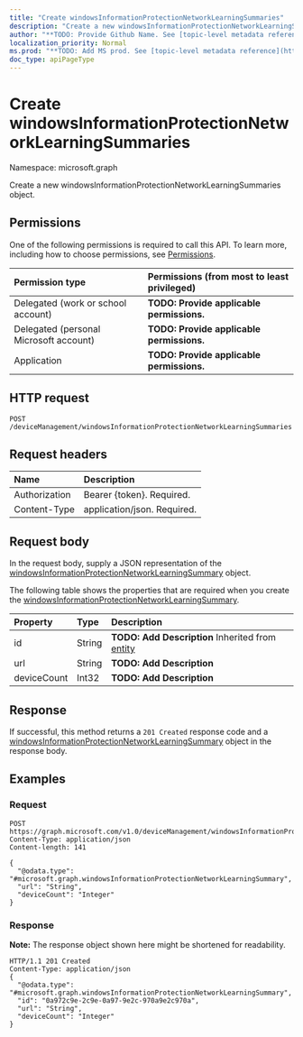 ```yaml
---
title: "Create windowsInformationProtectionNetworkLearningSummaries"
description: "Create a new windowsInformationProtectionNetworkLearningSummaries object."
author: "**TODO: Provide Github Name. See [topic-level metadata reference](https://msgo.azurewebsites.net/add/document/guidelines/metadata.html#topic-level-metadata)**"
localization_priority: Normal
ms.prod: "**TODO: Add MS prod. See [topic-level metadata reference](https://msgo.azurewebsites.net/add/document/guidelines/metadata.html#topic-level-metadata)**"
doc_type: apiPageType
---
```


# Create windowsInformationProtectionNetworkLearningSummaries

Namespace: microsoft.graph

Create a new windowsInformationProtectionNetworkLearningSummaries object.

## Permissions
One of the following permissions is required to call this API. To learn more, including how to choose permissions, see [Permissions](/concepts/permissions-reference.md).

|Permission type|Permissions (from most to least privileged)|
|:---|:---|
|Delegated (work or school account)|**TODO: Provide applicable permissions.**|
|Delegated (personal Microsoft account)|**TODO: Provide applicable permissions.**|
|Application|**TODO: Provide applicable permissions.**|

## HTTP request

<!-- {
  "blockType": "ignored"
}
-->
``` http
POST /deviceManagement/windowsInformationProtectionNetworkLearningSummaries
```

## Request headers
|Name|Description|
|:---|:---|
|Authorization|Bearer {token}. Required.|
|Content-Type|application/json. Required.|

## Request body
In the request body, supply a JSON representation of the [windowsInformationProtectionNetworkLearningSummary](../resources/intune-windowsinformationprotectionnetworklearningsummary.md) object.

The following table shows the properties that are required when you create the [windowsInformationProtectionNetworkLearningSummary](../resources/intune-windowsinformationprotectionnetworklearningsummary.md).

|Property|Type|Description|
|:---|:---|:---|
|id|String|**TODO: Add Description** Inherited from [entity](../resources/entity.md)|
|url|String|**TODO: Add Description**|
|deviceCount|Int32|**TODO: Add Description**|



## Response

If successful, this method returns a `201 Created` response code and a [windowsInformationProtectionNetworkLearningSummary](../resources/intune-windowsinformationprotectionnetworklearningsummary.md) object in the response body.

## Examples

### Request
<!-- {
  "blockType": "request",
  "name": "create_windowsinformationprotectionnetworklearningsummary_from_"
}
-->
``` http
POST https://graph.microsoft.com/v1.0/deviceManagement/windowsInformationProtectionNetworkLearningSummaries
Content-Type: application/json
Content-length: 141

{
  "@odata.type": "#microsoft.graph.windowsInformationProtectionNetworkLearningSummary",
  "url": "String",
  "deviceCount": "Integer"
}
```


### Response
**Note:** The response object shown here might be shortened for readability.
<!-- {
  "blockType": "response",
  "truncated": true,
  "@odata.type": "microsoft.graph.windowsinformationprotectionnetworklearningsummary"
}
-->
``` http
HTTP/1.1 201 Created
Content-Type: application/json
{
  "@odata.type": "#microsoft.graph.windowsInformationProtectionNetworkLearningSummary",
  "id": "0a972c9e-2c9e-0a97-9e2c-970a9e2c970a",
  "url": "String",
  "deviceCount": "Integer"
}
```

